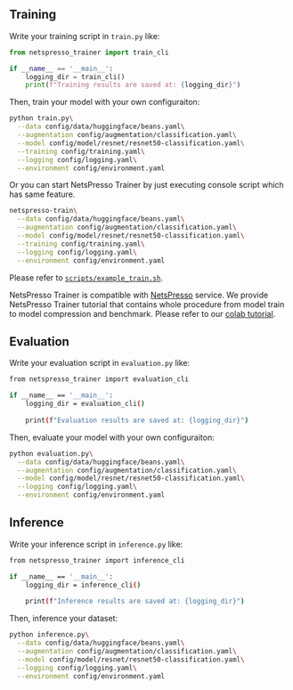 ## Training

Write your training script in `train.py` like:

```python
from netspresso_trainer import train_cli

if __name__ == '__main__':
    logging_dir = train_cli()
    print(f"Training results are saved at: {logging_dir}")
```

Then, train your model with your own configuraiton:

```bash
python train.py\
  --data config/data/huggingface/beans.yaml\
  --augmentation config/augmentation/classification.yaml\
  --model config/model/resnet/resnet50-classification.yaml\
  --training config/training.yaml\
  --logging config/logging.yaml\
  --environment config/environment.yaml
```

Or you can start NetsPresso Trainer by just executing console script which has same feature.

```bash
netspresso-train\
  --data config/data/huggingface/beans.yaml\
  --augmentation config/augmentation/classification.yaml\
  --model config/model/resnet/resnet50-classification.yaml\
  --training config/training.yaml\
  --logging config/logging.yaml\
  --environment config/environment.yaml
```

Please refer to [`scripts/example_train.sh`](https://github.com/Nota-NetsPresso/netspresso-trainer/blob/dev/scripts/example_train.sh).

NetsPresso Trainer is compatible with [NetsPresso](https://netspresso.ai/) service. We provide NetsPresso Trainer tutorial that contains whole procedure from model train to model compression and benchmark. Please refer to our [colab tutorial](https://colab.research.google.com/drive/1RBKMCPEa4x-4X31zqzTS8WgQI9TQt3e-?usp=sharing).

## Evaluation

Write your evaluation script in `evaluation.py` like:

```bash
from netspresso_trainer import evaluation_cli

if __name__ == '__main__':
    logging_dir = evaluation_cli()
    
    print(f"Evaluation results are saved at: {logging_dir}")
```

Then, evaluate your model with your own configuraiton:

```bash
python evaluation.py\
  --data config/data/huggingface/beans.yaml\
  --augmentation config/augmentation/classification.yaml\
  --model config/model/resnet/resnet50-classification.yaml\
  --logging config/logging.yaml\
  --environment config/environment.yaml
```

## Inference

Write your inference script in `inference.py` like:

```bash
from netspresso_trainer import inference_cli

if __name__ == '__main__':
    logging_dir = inference_cli()
    
    print(f"Inference results are saved at: {logging_dir}")
```

Then, inference your dataset:

```bash
python inference.py\
  --data config/data/huggingface/beans.yaml\
  --augmentation config/augmentation/classification.yaml\
  --model config/model/resnet/resnet50-classification.yaml\
  --logging config/logging.yaml\
  --environment config/environment.yaml
```